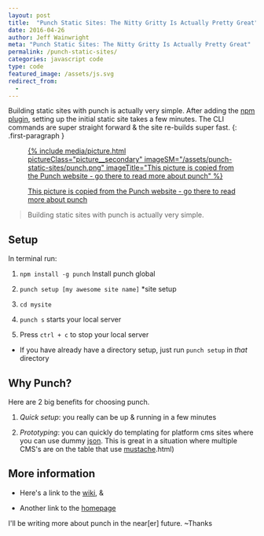```yaml
---
layout: post
title:  "Punch Static Sites: The Nitty Gritty Is Actually Pretty Great"
date: 2016-04-26
author: Jeff Wainwright
meta: "Punch Static Sites: The Nitty Gritty Is Actually Pretty Great"
permalink: /punch-static-sites/
categories: javascript code
type: code
featured_image: /assets/js.svg
redirect_from:
  - 
---
```


Building static sites with punch is actually very simple. After adding the [npm plugin](//www.npmjs.com/package/punch), setting up the initial static site takes a few minutes. The CLI commands are super straight forward & the site re-builds super fast.
{: .first-paragraph }

<figure class="figure figure--full">
	<a href="//laktek.github.io/punch/" title="This picture is copied from the Punch website - go there to read more about punch">
		{% include media/picture.html pictureClass="picture__secondary" imageSM="/assets/punch-static-sites/punch.png" imageTitle="This picture is copied from the Punch website - go there to read more about punch" %}
	</a>
	<figcaption class="figure__caption">
		<p><a href="//laktek.github.io/punch/">This picture is copied from the Punch website - go there to read more about punch</a></p>
	</figcaption>
</figure>

> Building static sites with punch is actually very simple.

## Setup

In terminal run:

1. `npm install -g punch` Install punch global

2. `punch setup [my awesome site name]` *site setup

3. `cd mysite` 

4. `punch s` starts your local server

5. Press `ctrl + c` to stop your local server

* If you have already have a directory setup, just run `punch setup` in _that_ directory


## Why Punch?

Here are 2 big benefits for choosing punch.

1. *Quick setup*: you really can be up & running in a few minutes

2. *Prototyping*: you can quickly do templating for platform cms sites where you can use dummy [json](//www.json.org/). This is great in a situation where multiple CMS's are on the table that use [mustache](//mustache.github.io/mustache.5).html)

## More information

- Here's a link to the [wiki](//github.com/laktek/punch/wiki), &

- Another link to the [homepage](//laktek.github.io/punch/)

I'll be writing more about punch in the near[er] future. ~Thanks




